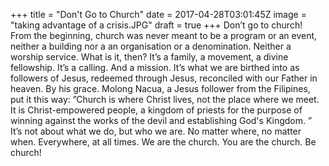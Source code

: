 +++
title = "Don't Go to Church"
date = 2017-04-28T03:01:45Z
image = "taking advantage of a crisis.JPG"
draft = true
+++
Don’t go to church!
From the beginning, church was never meant to be a program or an event, neither a building nor a an organisation or a denomination. Neither a worship service. 
What is it, then?
It’s a family, a movement, a divine fellowship. It’s a calling.  And a mission. It’s what we are birthed into as followers of Jesus, redeemed through Jesus, reconciled with our Father in heaven. 
By his grace.
Molong Nacua, a Jesus follower from the Filipines, put it this way:
”Church is where Christ lives, not the place where we meet. It is Christ-empowered people, a kingdom of priests for the purpose of winning against the works of the devil and establishing God's Kingdom. ”
It’s not about what we do, but who we are. No matter where, no matter when. Everywhere, at all times.
We are the church. You are the church.
Be church!